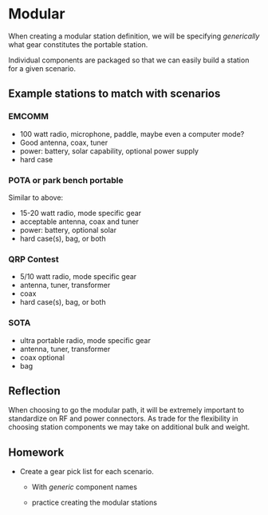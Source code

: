 # Modular

When creating a modular station definition, we will be specifying _generically_ what gear constitutes the portable station.  

Individual components are packaged so that we can easily build a station for a given scenario.

## Example stations to match with scenarios

### EMCOMM

- 100 watt radio, microphone, paddle, maybe even a computer mode?
- Good antenna, coax, tuner
- power: battery, solar capability, optional power supply
- hard case

### POTA or park bench portable

Similar to above:

- 15-20 watt radio, mode specific gear
- acceptable antenna, coax and tuner
- power: battery, optional solar
- hard case(s), bag, or both

### QRP Contest

- 5/10 watt radio, mode specific gear
- antenna, tuner, transformer
- coax
- hard case(s), bag, or both

### SOTA

- ultra portable radio, mode specific gear
- antenna, tuner, transformer
- coax optional
- bag

## Reflection

When choosing to go the modular path, it will be extremely important to standardize on RF and power connectors.  As trade for the flexibility in choosing station components we may take on additional bulk and weight.

## Homework

- Create a gear pick list for each scenario.
  - With *generic* component names

  - practice creating the modular stations
